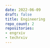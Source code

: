 ```yaml
---
date: 2022-06-09
draft: false
title: Engineering
repo_count: 2
repositories:
- engrxiv
- techrxiv
---
```



